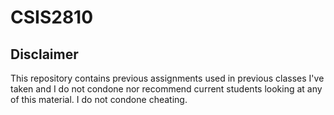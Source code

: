 # CSIS2810
## Disclaimer
This repository contains previous assignments used in previous classes I've taken and I do not condone nor recommend current students looking at any of this material. 
I do not condone cheating.
